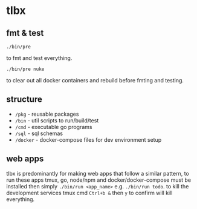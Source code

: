 tlbx
===

## fmt & test

```
./bin/pre
```
to fmt and test everything.

```
./bin/pre nuke
```
to clear out all docker containers and rebuild before fmting and testing.


## structure

* `/pkg` - reusable packages
* `/bin` - util scripts to run/build/test
* `/cmd` - executable go programs
* `/sql` - sql schemas
* `/docker` - docker-compose files for dev environment setup

## web apps

tlbx is predominantly for making web apps that follow a similar pattern, to run these apps tmux, go,
 node/npm and docker/docker-compose must be installed then simply `./bin/run <app_name>` e.g.
 `./bin/run todo`. to kill the development services tmux cmd `Ctrl+b &` then `y` to confirm will
 kill everything.